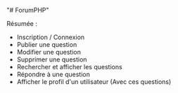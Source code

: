 "# ForumPHP"

Résumée :

- Inscription / Connexion
- Publier une question
- Modifier une question
- Supprimer une question
- Rechercher et afficher les questions
- Répondre à une question
- Afficher le profil d'un utilisateur (Avec ces questions)
